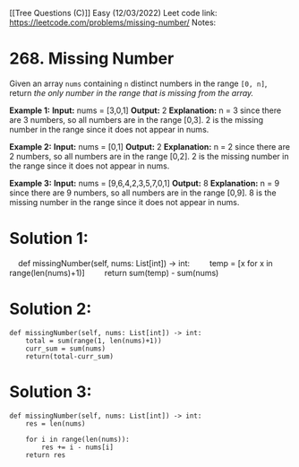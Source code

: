 [[Tree Questions (C)]] 
Easy (12/03/2022)
Leet code link: https://leetcode.com/problems/missing-number/
Notes:  

# 268. Missing Number
Given an array `nums` containing `n` distinct numbers in the range `[0, n]`, return _the only number in the range that is missing from the array._

**Example 1:**
**Input:** nums = [3,0,1]
**Output:** 2
**Explanation:** n = 3 since there are 3 numbers, so all numbers are in the range [0,3]. 2 is the missing number in the range since it does not appear in nums.

**Example 2:**
**Input:** nums = [0,1]
**Output:** 2
**Explanation:** n = 2 since there are 2 numbers, so all numbers are in the range [0,2]. 2 is the missing number in the range since it does not appear in nums.

**Example 3:**
**Input:** nums = [9,6,4,2,3,5,7,0,1]
**Output:** 8
**Explanation:** n = 9 since there are 9 numbers, so all numbers are in the range [0,9]. 8 is the missing number in the range since it does not appear in nums.

# Solution 1:
    def missingNumber(self, nums: List[int]) -> int:
        temp = [x for x in range(len(nums)+1)]
        return sum(temp) - sum(nums)

# Solution 2:
    def missingNumber(self, nums: List[int]) -> int:
        total = sum(range(1, len(nums)+1))
        curr_sum = sum(nums) 
        return(total-curr_sum)

# Solution 3:
    def missingNumber(self, nums: List[int]) -> int:
        res = len(nums)
        
        for i in range(len(nums)):
            res += i - nums[i]
        return res



